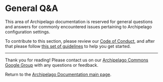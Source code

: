 # General Q&A

This area of Archipelago documentation is reserved for general questions and answers for commonly encountered issues pertaining to Archipelago configuration settings.

To contribute to this section, please review our [Code of Conduct](CODE_OF_CONDUCT.md), and after that please follow [this set of guidelines](giveortake.md) to help you get started.

___

Thank you for reading! Please contact us on our [Archipelago Commons Google Group](https://groups.google.com/forum/#!forum/archipelago-commons) with any questions or feedback.

Return to the [Archipelago Documentation main page](index.md).

